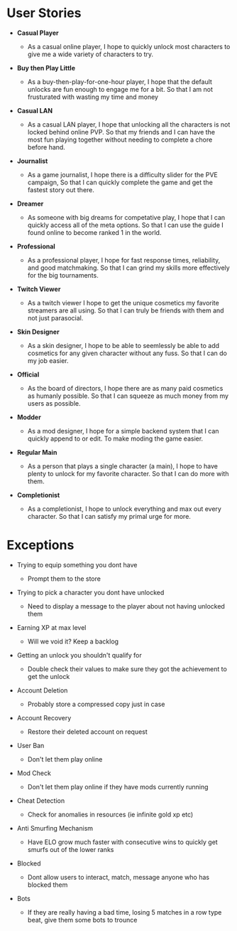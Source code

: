 # User Stories

- **Casual Player**
    - As a casual online player, I hope to quickly unlock most characters to give me a wide variety of characters to try.


- **Buy then Play Little**
    - As a buy-then-play-for-one-hour player, I hope that the default unlocks are fun enough to engage me for a bit. So that I am not frusturated with wasting my time and money

- **Casual LAN**
    - As a casual LAN player, I hope that unlocking all the characters is not locked behind online PVP. So that my friends and I can have the most fun playing together without needing to complete a chore before hand.

- **Journalist**
    - As a game journalist, I hope there is a difficulty slider for the PVE campaign, So that I can quickly complete the game and get the fastest story out there.
- **Dreamer**
    - As someone with big dreams for competative play, I hope that I can quickly access all of the meta options. So that I can use the guide I found online to become ranked 1 in the world.

- **Professional**
    - As a professional player, I hope for fast response times, reliability, and good matchmaking. So that I can grind my skills more effectively for the big tournaments.

- **Twitch Viewer**
    - As a twitch viewer I hope to get the unique cosmetics my favorite streamers are all using. So that I can truly be friends with them and not just parasocial.

- **Skin Designer**
    - As a skin designer, I hope to be able to seemlessly be able to add cosmetics for any given character without any fuss. So that I can do my job easier.

- **Official**
    - As the board of directors, I hope there are as many paid cosmetics as humanly possible. So that I can squeeze as much money from my users as possible.

- **Modder**
    - As a mod designer, I hope for a simple backend system that I can quickly append to or edit. To make moding the game easier.

- **Regular Main**
    - As a person that plays a single character (a main), I hope to have plenty to unlock for my favorite character. So that I can do more with them.

- **Completionist**
    - As a completionist, I hope to unlock everything and max out every character. So that I can satisfy my primal urge for more.


# Exceptions
- Trying to equip something you dont have
    - Prompt them to the store

- Trying to pick a character you dont have unlocked
    - Need to display a message to the player about not having unlocked them

- Earning XP at max level
    - Will we void it? Keep a backlog

- Getting an unlock you shouldn't qualify for
    - Double check their values to make sure they got the achievement to get the unlock

- Account Deletion
    - Probably store a compressed copy just in case

- Account Recovery
    - Restore their deleted account on request

- User Ban
    - Don't let them play online

- Mod Check
    - Don't let them play online if they have mods currently running

- Cheat Detection
    - Check for anomalies in resources (ie infinite gold xp etc)

- Anti Smurfing Mechanism
    - Have ELO grow much faster with consecutive wins to quickly get smurfs out of the lower ranks

- Blocked
    - Dont allow users to interact, match, message anyone who has blocked them

- Bots
    - If they are really having a bad time, losing 5 matches in a row type beat, give them some bots to trounce
